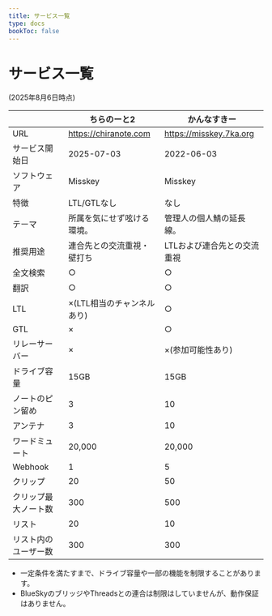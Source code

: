 ```yaml
---
title: サービス一覧
type: docs
bookToc: false
---
```


# サービス一覧

(2025年8月6日時点)

|  | ちらのーと2 | かんなすきー |
| --- | --- | --- |
| URL| https://chiranote.com | https://misskey.7ka.org |
| サービス開始日 | 2025-07-03 | 2022-06-03 |
| ソフトウェア | Misskey | Misskey |
| 特徴 | LTL/GTLなし | なし |
| テーマ | 所属を気にせず呟ける環境。| 管理人の個人鯖の延長線。|
| 推奨用途 | 連合先との交流重視・壁打ち | LTLおよび連合先との交流重視 |
| 全文検索 | ○ | ○ |
| 翻訳 | ○ | ○ |
| LTL | ×(LTL相当のチャンネルあり) | ○ |
| GTL | × | ○ |
| リレーサーバー | × | ×(参加可能性あり) |
| ドライブ容量 | 15GB | 15GB |
| ノートのピン留め | 3 | 10 |
| アンテナ | 3 | 10 |
| ワードミュート | 20,000 | 20,000 |
| Webhook | 1 | 5 |
| クリップ | 20 | 50 |
| クリップ最大ノート数 | 300 | 500 |
| リスト | 20 | 10 |
| リスト内のユーザー数 | 300 | 300 |

- 一定条件を満たすまで、ドライブ容量や一部の機能を制限することがあります。
- BlueSkyのブリッジやThreadsとの連合は制限はしていませんが、動作保証はありません。
